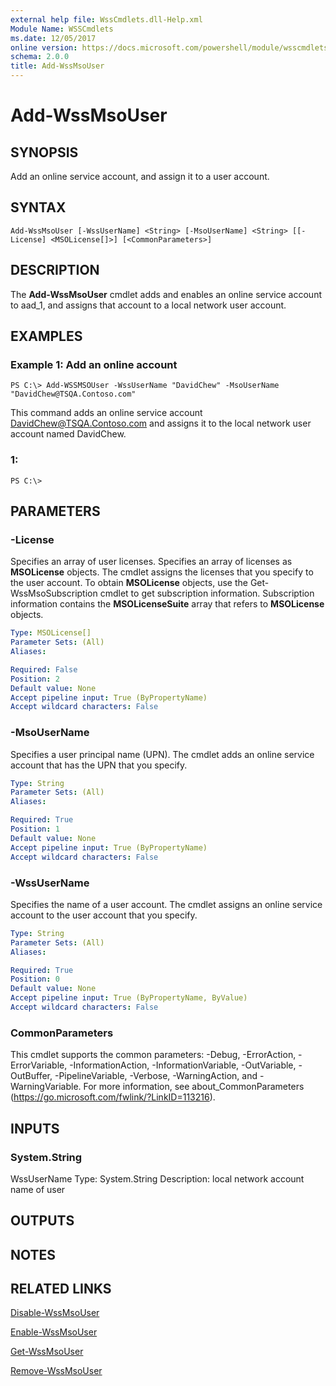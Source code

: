 ```yaml
---
external help file: WssCmdlets.dll-Help.xml
Module Name: WSSCmdlets
ms.date: 12/05/2017
online version: https://docs.microsoft.com/powershell/module/wsscmdlets/add-wssmsouser?view=windowsserver2012r2-ps&wt.mc_id=ps-gethelp
schema: 2.0.0
title: Add-WssMsoUser
---
```


# Add-WssMsoUser

## SYNOPSIS
Add an online service account, and assign it to a user account.

## SYNTAX

```
Add-WssMsoUser [-WssUserName] <String> [-MsoUserName] <String> [[-License] <MSOLicense[]>] [<CommonParameters>]
```

## DESCRIPTION
The **Add-WssMsoUser** cmdlet adds and enables an online service account to aad_1, and assigns that account to a local network user account.

## EXAMPLES

### Example 1: Add an online account
```
PS C:\> Add-WSSMSOUser -WssUserName "DavidChew" -MsoUserName "DavidChew@TSQA.Contoso.com"
```

This command adds an online service account DavidChew@TSQA.Contoso.com and assigns it to the local network user account named DavidChew.

### 1:
```
PS C:\>
```

## PARAMETERS

### -License
Specifies an array of user licenses.
Specifies an array of licenses as **MSOLicense** objects.
The cmdlet assigns the licenses that you specify to the user account.
To obtain **MSOLicense** objects, use the Get-WssMsoSubscription cmdlet to get subscription information.
Subscription information contains the **MSOLicenseSuite** array that refers to **MSOLicense** objects.

```yaml
Type: MSOLicense[]
Parameter Sets: (All)
Aliases: 

Required: False
Position: 2
Default value: None
Accept pipeline input: True (ByPropertyName)
Accept wildcard characters: False
```

### -MsoUserName
Specifies a user principal name (UPN).
The cmdlet adds an online service account that has the UPN that you specify.

```yaml
Type: String
Parameter Sets: (All)
Aliases: 

Required: True
Position: 1
Default value: None
Accept pipeline input: True (ByPropertyName)
Accept wildcard characters: False
```

### -WssUserName
Specifies the name of a user account.
The cmdlet assigns an online service account to the user account that you specify.

```yaml
Type: String
Parameter Sets: (All)
Aliases: 

Required: True
Position: 0
Default value: None
Accept pipeline input: True (ByPropertyName, ByValue)
Accept wildcard characters: False
```

### CommonParameters
This cmdlet supports the common parameters: -Debug, -ErrorAction, -ErrorVariable, -InformationAction, -InformationVariable, -OutVariable, -OutBuffer, -PipelineVariable, -Verbose, -WarningAction, and -WarningVariable. For more information, see about_CommonParameters (https://go.microsoft.com/fwlink/?LinkID=113216).

## INPUTS

### System.String
WssUserName
Type: System.String
Description: local network account name of user

## OUTPUTS

## NOTES

## RELATED LINKS

[Disable-WssMsoUser](./Disable-WssMsoUser.md)

[Enable-WssMsoUser](./Enable-WssMsoUser.md)

[Get-WssMsoUser](./Get-WssMsoUser.md)

[Remove-WssMsoUser](./Remove-WssMsoUser.md)

